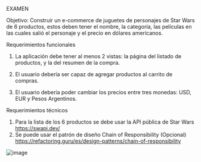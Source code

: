 EXAMEN

Objetivo: Construir un e-commerce de juguetes de personajes de Star Wars de 6 productos, 
estos deben tener el nombre, la categoría, las películas en las cuales salió el personaje y el 
precio en dólares americanos.

Requerimientos funcionales
1. La aplicación debe tener al menos 2 vistas: la página del listado de productos, y la 
del resumen de la compra.

2. El usuario debería ser capaz de agregar productos al carrito de compras.

3. El usuario debería poder cambiar los precios entre tres monedas: USD, EUR y 
Pesos Argentinos.

Requerimientos técnicos
1. Para la lista de los 6 productos se debe usar la API pública de Star Wars 
https://swapi.dev/
2. Se puede usar el patrón de diseño Chain of Responsibility (Opcional) 
https://refactoring.guru/es/design-patterns/chain-of-responsibility

![image](https://user-images.githubusercontent.com/68980933/208086423-a46cecbf-0a40-4abb-af73-e42e61ccb116.png)
